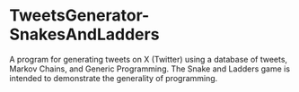 # TweetsGenerator-SnakesAndLadders
 A program for generating tweets on X (Twitter) using a database of tweets, Markov Chains, and Generic Programming. The Snake and Ladders game is intended to demonstrate the generality of programming.
